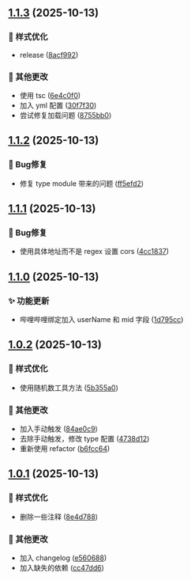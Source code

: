 ## [1.1.3](https://github.com/pynickle/Edge-Seeker/compare/v1.1.2...v1.1.3) (2025-10-13)

### 💄 样式优化

* release ([8acf992](https://github.com/pynickle/Edge-Seeker/commit/8acf9925f4b8471662ee1172b76e06fdf61bb442))

### 🔧 其他更改

* 使用 tsc ([6e4c0f0](https://github.com/pynickle/Edge-Seeker/commit/6e4c0f0b312fdd6e56bf35999a943a3224c988b7))
* 加入 yml 配置 ([30f7f30](https://github.com/pynickle/Edge-Seeker/commit/30f7f302c55562a0a4bcbad28fb8fd5fc0b60b15))
* 尝试修复加载问题 ([8755bb0](https://github.com/pynickle/Edge-Seeker/commit/8755bb08e30d24335876b584108516d71760a2aa))

## [1.1.2](https://github.com/pynickle/Edge-Seeker/compare/v1.1.1...v1.1.2) (2025-10-13)

### 🐛 Bug修复

* 修复 type module 带来的问题 ([ff5efd2](https://github.com/pynickle/Edge-Seeker/commit/ff5efd24aa74fd419bbbb16b6ceb7d0823c4f22c))

## [1.1.1](https://github.com/pynickle/Edge-Seeker/compare/v1.1.0...v1.1.1) (2025-10-13)

### 🐛 Bug修复

* 使用具体地址而不是 regex 设置 cors ([4cc1837](https://github.com/pynickle/Edge-Seeker/commit/4cc1837e2ab2d966c19eaa01dc52ec1c652cf14a))

## [1.1.0](https://github.com/pynickle/Edge-Seeker/compare/v1.0.2...v1.1.0) (2025-10-13)

### ✨ 功能更新

* 哔哩哔哩绑定加入 userName 和 mid 字段 ([1d795cc](https://github.com/pynickle/Edge-Seeker/commit/1d795cc758210487e98aeee7fe6cdff734449e31))

## [1.0.2](https://github.com/pynickle/Edge-Seeker/compare/v1.0.1...v1.0.2) (2025-10-13)

### 💄 样式优化

* 使用随机数工具方法 ([5b355a0](https://github.com/pynickle/Edge-Seeker/commit/5b355a069e341d16fcf514d49de5c651d42e4fc3))

### 🔧 其他更改

* 加入手动触发 ([84ae0c9](https://github.com/pynickle/Edge-Seeker/commit/84ae0c95daa74f0c31ff26038f3c2d3846094dd6))
* 去除手动触发，修改 type 配置 ([4738d12](https://github.com/pynickle/Edge-Seeker/commit/4738d120486b01cf2c408e1b3b50870b2ab56f8e))
* 重新使用 refactor ([b6fcc64](https://github.com/pynickle/Edge-Seeker/commit/b6fcc64ed36c4df0d5efb1e1600f7debe0d9e77e))

## [1.0.1](https://github.com/pynickle/Edge-Seeker/compare/v1.0.0...v1.0.1) (2025-10-13)

### 💄 样式优化

* 删除一些注释 ([8e4d788](https://github.com/pynickle/Edge-Seeker/commit/8e4d7882e6b9f27ab7b4d4aac6b5b49b8576edb6))

### 🔧 其他更改

* 加入 changelog ([e560688](https://github.com/pynickle/Edge-Seeker/commit/e5606883761591807b04ac61b0911076daa87822))
* 加入缺失的依赖 ([cc47dd6](https://github.com/pynickle/Edge-Seeker/commit/cc47dd61322cbcb6bdd864783666c30a02c0a183))
